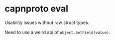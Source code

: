 # capnproto eval

Usability issues without raw struct types.

Need to use a weird api of `object.SetField(value)`.